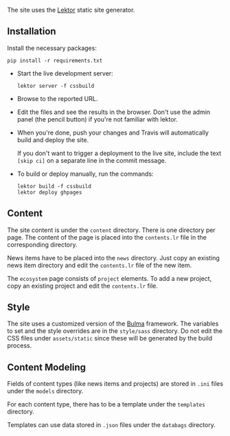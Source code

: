 The site uses the [Lektor](https://www.getlektor.com/) static site generator.

## Installation

Install the necessary packages:

```
pip install -r requirements.txt
```

- Start the live development server:

  ```
  lektor server -f cssbuild
  ```

- Browse to the reported URL.

- Edit the files and see the results in the browser.
  Don't use the admin panel (the pencil button) if you're not
  familiar with lektor.

- When you're done, push your changes and Travis will automatically
  build and deploy the site.

  If you don't want to trigger a deployment to the live site,
  include the text `[skip ci]` on a separate line in the commit message.

- To build or deploy manually, run the commands:

  ```
  lektor build -f cssbuild
  lektor deploy ghpages
  ```

## Content

The site content is under the `content` directory.
There is one directory per page.
The content of the page is placed into the `contents.lr` file
in the corresponding directory.

News items have to be placed into the `news` directory.
Just copy an existing news item directory and
edit the `contents.lr` file of the new item.

The `ecosystem` page consists of `project` elements.
To add a new project, copy an existing project and
edit the `contents.lr` file.

## Style

The site uses a customized version of the [Bulma](https://bulma.io/)
framework.
The variables to set and the style overrides are
in the `style/sass` directory.
Do not edit the CSS files under `assets/static`
since these will be generated by the build process.

## Content Modeling

Fields of content types (like news items and projects) are stored
in `.ini` files under the `models` directory.

For each content type, there has to be a template
under the `templates` directory.

Templates can use data stored in `.json` files under the `databags` directory.
